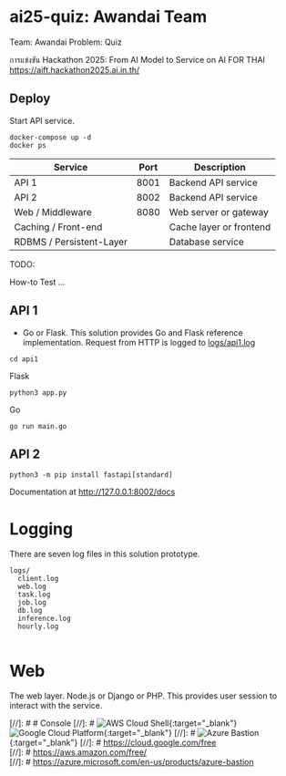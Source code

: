 # ai25-quiz: Awandai Team

Team: Awandai
Problem: Quiz

การแข่งขัน Hackathon 2025: From AI Model to Service on AI FOR THAI
https://aift.hackathon2025.ai.in.th/

## Deploy

Start API service.

```
docker-compose up -d
docker ps
```

| Service                | Port | Description             |
|------------------------|------|-------------------------|
| API 1                  | 8001 | Backend API service     |
| API 2                  | 8002 | Backend API service     |
| Web / Middleware       | 8080 | Web server or gateway   |
| Caching / Front-end    |      | Cache layer or frontend |
| RDBMS / Persistent-Layer |    | Database service        |


TODO:

How-to Test ...


## API 1

* Go or Flask. This solution provides Go and Flask reference implementation. Request from HTTP is logged to [logs/api1.log]()


```
cd api1
```

Flask

```
python3 app.py
```


Go

```
go run main.go
```


## API 2

```
python3 -m pip install fastapi[standard]
```

Documentation at http://127.0.0.1:8002/docs



# Logging

There are seven log files in this solution prototype.

```
logs/
  client.log
  web.log
  task.log
  job.log
  db.log
  inference.log
  hourly.log


```

# Web

The web layer. Node.js or Django or PHP. This provides user session to interact with the service.


[//]: # # Console
[//]: # ![[AWS Cloud Shell](https://aws.amazon.com/cloudshell/faqs/#topic-1){:target="_blank"}](https://avatars.githubusercontent.com/u/2232217?s=200&v=4)  ![Google Cloud Platform](https://avatars.githubusercontent.com/u/2810941?s=200&v=4){:target="_blank"}  [//]: # ![Azure Bastion](https://uhf.microsoft.com/images/microsoft/RE1Mu3b.png){:target="_blank"} 
[//]: # https://cloud.google.com/free  
[//]: # https://aws.amazon.com/free/  
[//]: # https://azure.microsoft.com/en-us/products/azure-bastion  


